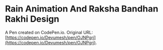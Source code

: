 # Rain Animation And Raksha Bandhan Rakhi Design

A Pen created on CodePen.io. Original URL: [https://codepen.io/Devumesh/pen/OJNPgrj](https://codepen.io/Devumesh/pen/OJNPgrj).

